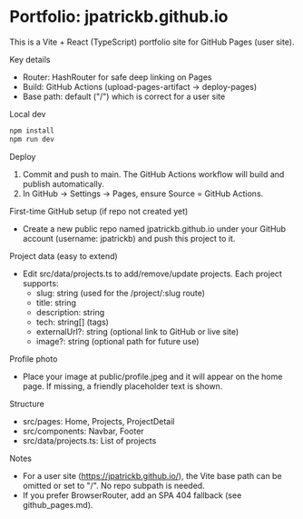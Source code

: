 # Portfolio: jpatrickb.github.io

This is a Vite + React (TypeScript) portfolio site for GitHub Pages (user site).

Key details
- Router: HashRouter for safe deep linking on Pages
- Build: GitHub Actions (upload-pages-artifact → deploy-pages)
- Base path: default ("/") which is correct for a user site

Local dev
```bash
npm install
npm run dev
```

Deploy
1) Commit and push to main. The GitHub Actions workflow will build and publish automatically.
2) In GitHub → Settings → Pages, ensure Source = GitHub Actions.

First-time GitHub setup (if repo not created yet)
- Create a new public repo named jpatrickb.github.io under your GitHub account (username: jpatrickb) and push this project to it.

Project data (easy to extend)
- Edit src/data/projects.ts to add/remove/update projects. Each project supports:
  - slug: string (used for the /project/:slug route)
  - title: string
  - description: string
  - tech: string[] (tags)
  - externalUrl?: string (optional link to GitHub or live site)
  - image?: string (optional path for future use)

Profile photo
- Place your image at public/profile.jpeg and it will appear on the home page. If missing, a friendly placeholder text is shown.

Structure
- src/pages: Home, Projects, ProjectDetail
- src/components: Navbar, Footer
- src/data/projects.ts: List of projects

Notes
- For a user site (https://jpatrickb.github.io/), the Vite base path can be omitted or set to "/". No repo subpath is needed.
- If you prefer BrowserRouter, add an SPA 404 fallback (see github_pages.md).
